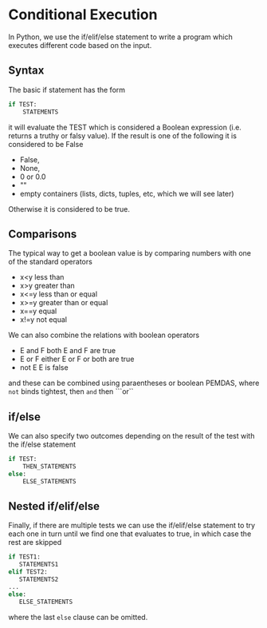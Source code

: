 # Conditional Execution

In Python, we use the if/elif/else statement to write a program which executes different code based on the input.

## Syntax
The basic if statement has the form
``` python
if TEST:
    STATEMENTS
```
it will evaluate the TEST which is considered a Boolean expression (i.e. returns a truthy or falsy value).
If the result is one of the following it is considered to be False
* False, 
* None, 
* 0 or 0.0 
* ""
* empty containers (lists, dicts, tuples, etc, which we will see later)

Otherwise it is considered to be true.

## Comparisons
The typical way to get a boolean value is by comparing numbers with one of the standard operators
* x<y  less than
* x>y  greater than
* x<=y less than or equal
* x>=y  greater than or equal
* x==y  equal
* x!=y  not equal
  
We can also combine the relations with boolean operators
* E and F   both E and F are true
* E or F    either E or F or both are true
* not E     E is false

and these can be combined using paraentheses or boolean PEMDAS, where ```not``` binds tightest, then ```and``` then ```or``
  
## if/else
We can also specify two outcomes depending on the result of the test with the if/else statement
``` python
if TEST:
    THEN_STATEMENTS
else:
    ELSE_STATEMENTS
```
  
## Nested if/elif/else
Finally, if there are multiple tests we can use the if/elif/else statement
to try each one in turn until we find one that evaluates to true, in which case the rest are skipped

``` python
if TEST1:
   STATEMENTS1
elif TEST2:
   STATEMENTS2
...
else:
   ELSE_STATEMENTS
```
  where the last ```else``` clause can be omitted.
